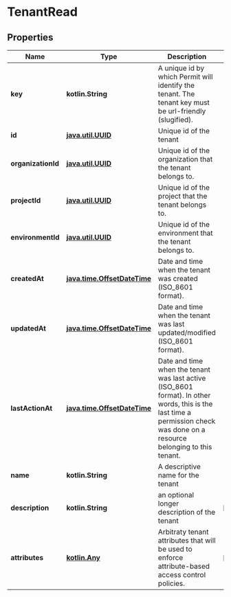 
# TenantRead

## Properties
Name | Type | Description | Notes
------------ | ------------- | ------------- | -------------
**key** | **kotlin.String** | A unique id by which Permit will identify the tenant. The tenant key must be url-friendly (slugified). | 
**id** | [**java.util.UUID**](java.util.UUID.md) | Unique id of the tenant | 
**organizationId** | [**java.util.UUID**](java.util.UUID.md) | Unique id of the organization that the tenant belongs to. | 
**projectId** | [**java.util.UUID**](java.util.UUID.md) | Unique id of the project that the tenant belongs to. | 
**environmentId** | [**java.util.UUID**](java.util.UUID.md) | Unique id of the environment that the tenant belongs to. | 
**createdAt** | [**java.time.OffsetDateTime**](java.time.OffsetDateTime.md) | Date and time when the tenant was created (ISO_8601 format). | 
**updatedAt** | [**java.time.OffsetDateTime**](java.time.OffsetDateTime.md) | Date and time when the tenant was last updated/modified (ISO_8601 format). | 
**lastActionAt** | [**java.time.OffsetDateTime**](java.time.OffsetDateTime.md) | Date and time when the tenant was last active (ISO_8601 format). In other words, this is the last time a permission check was done on a resource belonging to this tenant. | 
**name** | **kotlin.String** | A descriptive name for the tenant | 
**description** | **kotlin.String** | an optional longer description of the tenant |  [optional]
**attributes** | [**kotlin.Any**](.md) | Arbitraty tenant attributes that will be used to enforce attribute-based access control policies. |  [optional]



